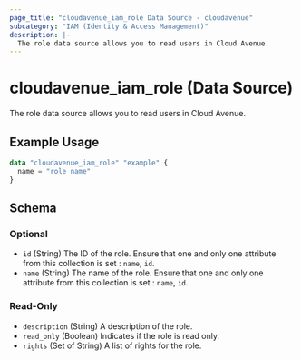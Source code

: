 ```yaml
---
page_title: "cloudavenue_iam_role Data Source - cloudavenue"
subcategory: "IAM (Identity & Access Management)"
description: |-
  The role data source allows you to read users in Cloud Avenue.
---
```


# cloudavenue_iam_role (Data Source)

The role data source allows you to read users in Cloud Avenue.

## Example Usage

```terraform
data "cloudavenue_iam_role" "example" {
  name = "role_name"
}
```

<!-- schema generated by tfplugindocs -->
## Schema

### Optional

- `id` (String) The ID of the role. Ensure that one and only one attribute from this collection is set : `name`, `id`.
- `name` (String) The name of the role. Ensure that one and only one attribute from this collection is set : `name`, `id`.

### Read-Only

- `description` (String) A description of the role.
- `read_only` (Boolean) Indicates if the role is read only.
- `rights` (Set of String) A list of rights for the role.

